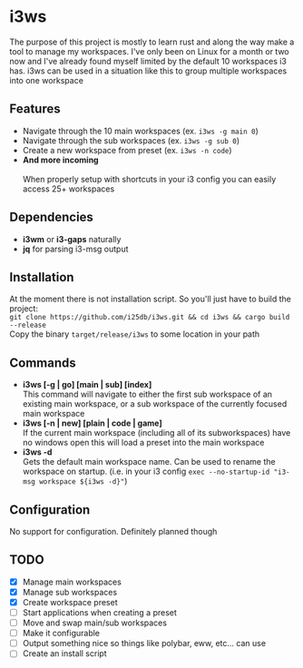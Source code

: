 # i3ws
The purpose of this project is mostly to learn rust and along the way make a tool to manage my workspaces. I've only been on Linux for a month or two now and I've already found myself limited by the default 10 workspaces i3 has. i3ws can be used in a situation like this to group multiple workspaces into one workspace
## Features
- Navigate through the 10 main workspaces (ex. `i3ws -g main 0`)
- Navigate through the sub workspaces (ex. `i3ws -g sub 0`)
- Create a new workspace from preset (ex. `i3ws -n code`)
- **And more incoming** <br/> <br/>
When properly setup with shortcuts in your i3 config you can easily access 25+ workspaces
## Dependencies
- **i3wm** or **i3-gaps** naturally
- **jq** for parsing i3-msg output
## Installation
At the moment there is not installation script. So you'll just have to build the project:<br/>
`git clone https://github.com/i25db/i3ws.git && cd i3ws && cargo build --release`<br/>
Copy the binary `target/release/i3ws` to some location in your path
## Commands
- **i3ws [-g | go] [main | sub] [index]** <br/>
This command will navigate to either the first sub workspace of an existing main workspace, or a sub workspace of the currently focused main workspace
- **i3ws [-n | new] [plain | code | game]** <br/>
If the current main workspace (including all of its subworkspaces) have no windows open this will load a preset into the main workspace
- **i3ws -d** <br/>
Gets the default main workspace name. Can be used to rename the workspace on startup. (i.e. in your i3 config `exec --no-startup-id "i3-msg workspace ${i3ws -d}"`)
## Configuration
No support for configuration. Definitely planned though
## TODO
- [x] Manage main workspaces
- [x] Manage sub workspaces
- [x] Create workspace preset
- [ ] Start applications when creating a preset
- [ ] Move and swap main/sub workspaces
- [ ] Make it configurable
- [ ] Output something nice so things like polybar, eww, etc... can use
- [ ] Create an install script
